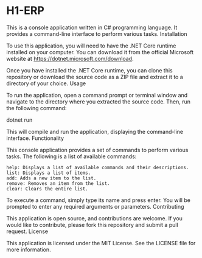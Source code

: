 # H1-ERP
This is a console application written in C# programming language. It provides a command-line interface to perform various tasks.
Installation

To use this application, you will need to have the .NET Core runtime installed on your computer. You can download it from the official Microsoft website at https://dotnet.microsoft.com/download.

Once you have installed the .NET Core runtime, you can clone this repository or download the source code as a ZIP file and extract it to a directory of your choice.
Usage

To run the application, open a command prompt or terminal window and navigate to the directory where you extracted the source code. Then, run the following command:

dotnet run

This will compile and run the application, displaying the command-line interface.
Functionality

This console application provides a set of commands to perform various tasks. The following is a list of available commands:

    help: Displays a list of available commands and their descriptions.
    list: Displays a list of items.
    add: Adds a new item to the list.
    remove: Removes an item from the list.
    clear: Clears the entire list.

To execute a command, simply type its name and press enter. You will be prompted to enter any required arguments or parameters.
Contributing

This application is open source, and contributions are welcome. If you would like to contribute, please fork this repository and submit a pull request.
License

This application is licensed under the MIT License. See the LICENSE file for more information.
